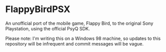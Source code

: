 # FlappyBirdPSX
An unofficial port of the mobile game, Flappy Bird, to the original Sony Playstation, using the official PsyQ SDK.

Please note: I'm writing this on a Windows 98 machine, so updates to this repository will be infrequent and commit messages will be vague.
